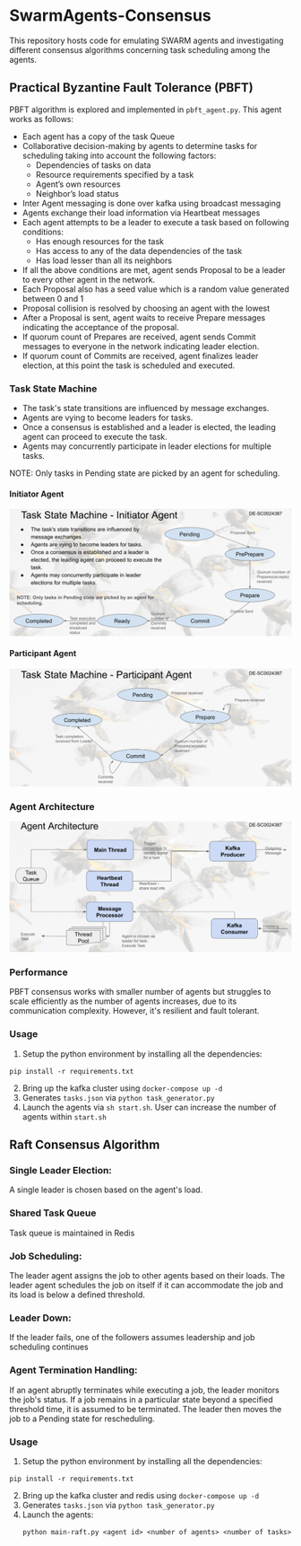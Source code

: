 # SwarmAgents-Consensus

This repository hosts code for emulating SWARM agents and investigating different consensus algorithms concerning task scheduling among the agents.

## Practical Byzantine Fault Tolerance (PBFT)
PBFT algorithm is explored and implemented in `pbft_agent.py`. This agent works as follows:

- Each agent has a copy of the task Queue
- Collaborative decision-making by agents to determine tasks for scheduling taking into account the following factors:
  - Dependencies of tasks on data
  - Resource requirements specified by a task
  - Agent’s own resources
  - Neighbor’s load status
- Inter Agent messaging is done over kafka using broadcast messaging
- Agents exchange their load information via Heartbeat messages
- Each agent attempts to be a leader to execute a task based on following conditions:
  - Has enough resources for the task
  - Has access to any of the data dependencies of the task
  - Has load lesser than all its neighbors
- If all the above conditions are met, agent sends Proposal to be a leader to every other agent in the network.
- Each Proposal also has a seed value which is a random value generated between 0 and 1
- Proposal collision is resolved by choosing an agent with the lowest
- After a Proposal is sent, agent waits to receive Prepare messages indicating the acceptance of the proposal.
- If quorum count of Prepares are received, agent sends Commit messages to everyone in the network indicating leader election.
- If quorum count of Commits are received, agent finalizes leader election, at this point the task is scheduled and executed.

### Task State Machine
- The task's state transitions are influenced by message exchanges. 
- Agents are vying to become leaders for tasks. 
- Once a consensus is established and a leader is elected, the leading agent can proceed to execute the task. 
- Agents may concurrently participate in leader elections for multiple tasks.

NOTE: Only tasks in Pending state are picked by an agent for scheduling.

#### Initiator Agent
![Initiator Agent](./images/pbft-state-initiator.png)

#### Participant Agent
![Participant Agent](./images/pbft-state-participant.png)

### Agent Architecture
![Agent Architecture](./images/pbft-agent.png)

### Performance
PBFT consensus works with smaller number of agents but struggles to scale efficiently as the number of agents increases, due to its communication complexity.
However, it's resilient and fault tolerant.

### Usage
1. Setup the python environment by installing all the dependencies:
```
pip install -r requirements.txt
```
2. Bring up the kafka cluster using `docker-compose up -d`
3. Generates `tasks.json` via `python task_generator.py`
4. Launch the agents via `sh start.sh`. User can increase the number of agents within `start.sh`

## Raft Consensus Algorithm
### Single Leader Election:
A single leader is chosen based on the agent's load.
### Shared Task Queue
Task queue is maintained in Redis
### Job Scheduling:
The leader agent assigns the job to other agents based on their loads.
The leader agent schedules the job on itself if it can accommodate the job and its load is below a defined threshold.
### Leader Down:
If the leader fails, one of the followers assumes leadership and job scheduling continues
### Agent Termination Handling:
If an agent abruptly terminates while executing a job, the leader monitors the job's status.
If a job remains in a particular state beyond a specified threshold time, it is assumed to be terminated. The leader then moves the job to a Pending state for rescheduling.

### Usage
1. Setup the python environment by installing all the dependencies:
```
pip install -r requirements.txt
```
2. Bring up the kafka cluster and redis using `docker-compose up -d`
3. Generates `tasks.json` via `python task_generator.py`
4. Launch the agents:
   ```
   python main-raft.py <agent id> <number of agents> <number of tasks>
   ```

